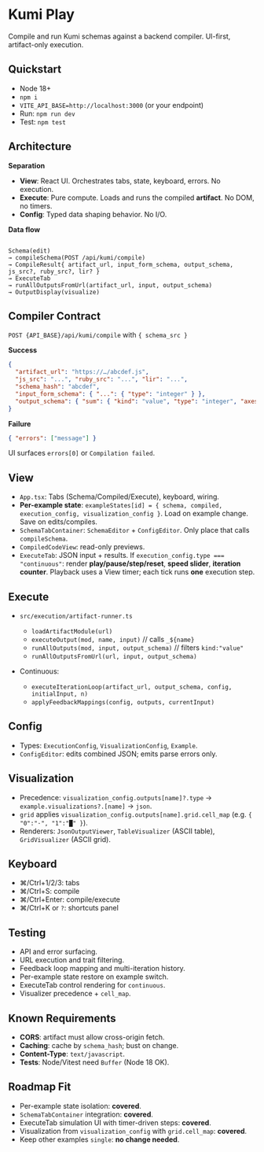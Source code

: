 # Kumi Play

Compile and run Kumi schemas against a backend compiler. UI-first, artifact-only execution.

## Quickstart
- Node 18+
- `npm i`
- `VITE_API_BASE=http://localhost:3000` (or your endpoint)
- Run: `npm run dev`
- Test: `npm test`

## Architecture

**Separation**
- **View**: React UI. Orchestrates tabs, state, keyboard, errors. No execution.
- **Execute**: Pure compute. Loads and runs the compiled **artifact**. No DOM, no timers.
- **Config**: Typed data shaping behavior. No I/O.

**Data flow**
```

Schema(edit)
→ compileSchema(POST /api/kumi/compile)
→ CompileResult{ artifact_url, input_form_schema, output_schema, js_src?, ruby_src?, lir? }
→ ExecuteTab
→ runAllOutputsFromUrl(artifact_url, input, output_schema)
→ OutputDisplay(visualize)

````

## Compiler Contract

`POST {API_BASE}/api/kumi/compile` with `{ schema_src }`

**Success**
```json
{
  "artifact_url": "https://…/abcdef.js",
  "js_src": "...", "ruby_src": "...", "lir": "...",
  "schema_hash": "abcdef",
  "input_form_schema": { "...": { "type": "integer" } },
  "output_schema": { "sum": { "kind": "value", "type": "integer", "axes": [] } }
}
````

**Failure**

```json
{ "errors": ["message"] }
```

UI surfaces `errors[0]` or `Compilation failed`.

## View

* `App.tsx`: Tabs (Schema/Compiled/Execute), keyboard, wiring.
* **Per-example state**:
  `exampleStates[id] = { schema, compiled, execution_config, visualization_config }`.
  Load on example change. Save on edits/compiles.
* `SchemaTabContainer`: `SchemaEditor` + `ConfigEditor`. Only place that calls `compileSchema`.
* `CompiledCodeView`: read-only previews.
* `ExecuteTab`: JSON input + results.
  If `execution_config.type === "continuous"`: render **play/pause/step/reset**, **speed slider**, **iteration counter**.
  Playback uses a View timer; each tick runs **one** execution step.

## Execute

* `src/execution/artifact-runner.ts`

  * `loadArtifactModule(url)`
  * `executeOutput(mod, name, input)`  // calls `_${name}`
  * `runAllOutputs(mod, input, output_schema)`  // filters `kind:"value"`
  * `runAllOutputsFromUrl(url, input, output_schema)`
* Continuous:

  * `executeIterationLoop(artifact_url, output_schema, config, initialInput, n)`
  * `applyFeedbackMappings(config, outputs, currentInput)`

## Config

* Types: `ExecutionConfig`, `VisualizationConfig`, `Example`.
* `ConfigEditor`: edits combined JSON; emits parse errors only.

## Visualization

* Precedence: `visualization_config.outputs[name]?.type` → `example.visualizations?.[name]` → `json`.
* `grid` applies `visualization_config.outputs[name].grid.cell_map` (e.g. `{ "0":"·", "1":"█" }`).
* Renderers: `JsonOutputViewer`, `TableVisualizer` (ASCII table), `GridVisualizer` (ASCII grid).

## Keyboard

* ⌘/Ctrl+1/2/3: tabs
* ⌘/Ctrl+S: compile
* ⌘/Ctrl+Enter: compile/execute
* ⌘/Ctrl+K or `?`: shortcuts panel

## Testing

* API and error surfacing.
* URL execution and trait filtering.
* Feedback loop mapping and multi-iteration history.
* Per-example state restore on example switch.
* ExecuteTab control rendering for `continuous`.
* Visualizer precedence + `cell_map`.

## Known Requirements

* **CORS**: artifact must allow cross-origin fetch.
* **Caching**: cache by `schema_hash`; bust on change.
* **Content-Type**: `text/javascript`.
* **Tests**: Node/Vitest need `Buffer` (Node 18 OK).

## Roadmap Fit

* Per-example state isolation: **covered**.
* `SchemaTabContainer` integration: **covered**.
* ExecuteTab simulation UI with timer-driven steps: **covered**.
* Visualization from `visualization_config` with `grid.cell_map`: **covered**.
* Keep other examples `single`: **no change needed**.
